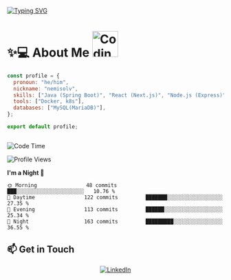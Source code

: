 

[![Typing SVG](https://readme-typing-svg.demolab.com?font=Fira+Code&weight=500&pause=1000&center=true&vCenter=true&repeat=false&multiline=true&width=800&height=100&lines=Hi%2C+I'm+nemisolv%2C+a+Java+backend+dev+from+Vietnam.;My+brain+throws+'WordNotFoundException'+when+I+speak+English.+%F0%9F%A4%AF%F0%9F%93%9A)](https://git.io/typing-svg)

<p align="center">

# ✨💻 About Me  <img src="https://media.giphy.com/media/WUlplcMpOCEmTGBtBW/giphy.gif" width="60" alt="Coding gif">

</p>



``` javascript
const profile = {
  pronoun: "he/him",
  nickname: "nemisolv",
  skills: ["Java (Spring Boot)", "React (Next.js)", "Node.js (Express)"],
  tools: ["Docker, k8s"],
  databases: ["MySQL(MariaDB)"],
};

export default profile;



```




<!--START_SECTION:waka-->
![Code Time](http://img.shields.io/badge/Code%20Time-18%20hrs%2029%20mins-blue)

![Profile Views](http://img.shields.io/badge/Profile%20Views-0-blue)

**I'm a Night 🦉** 

```text
🌞 Morning                48 commits          ███░░░░░░░░░░░░░░░░░░░░░░   10.76 % 
🌆 Daytime                122 commits         ███████░░░░░░░░░░░░░░░░░░   27.35 % 
🌃 Evening                113 commits         ██████░░░░░░░░░░░░░░░░░░░   25.34 % 
🌙 Night                  163 commits         █████████░░░░░░░░░░░░░░░░   36.55 % 
```



<!--END_SECTION:waka-->



## 📫 Get in Touch

<div align="center">

[![LinkedIn](https://img.shields.io/badge/LinkedIn-0077B5?style=for-the-badge&logo=linkedin&logoColor=white)](https://www.linkedin.com/in/vu-nam-510688319)
<!-- [![Twitter](https://img.shields.io/badge/Twitter-1DA1F2?style=for-the-badge&logo=twitter&logoColor=white)](https://twitter.com/yourusername)
[![Email](https://img.shields.io/badge/Email-D14836?style=for-the-badge&logo=gmail&logoColor=white)](mailto:your.email@example.com) -->

</div>


